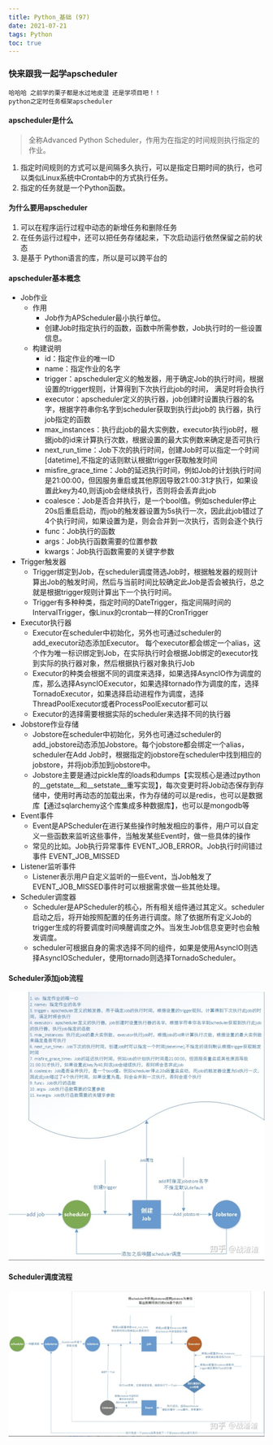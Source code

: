 ```yaml
---
title: Python_基础 (97)
date: 2021-07-21
tags: Python
toc: true
---
```


### 快来跟我一起学apscheduler
    哈哈哈 之前学的栗子都是水过地皮湿 还是学项目吧！！
    python之定时任务框架apscheduler

<!-- more -->

#### apscheduler是什么
> 全称Advanced Python Scheduler，作用为在指定的时间规则执行指定的作业。
1. 指定时间规则的方式可以是间隔多久执行，可以是指定日期时间的执行，也可以类似Linux系统中Crontab中的方式执行任务。
2. 指定的任务就是一个Python函数。

#### 为什么要用apscheduler
1. 可以在程序运行过程中动态的新增任务和删除任务
2. 在任务运行过程中，还可以把任务存储起来，下次启动运行依然保留之前的状态
3. 是基于 Python语言的库，所以是可以跨平台的

#### apscheduler基本概念
- Job作业
    * 作用
        * Job作为APScheduler最小执行单位。
        * 创建Job时指定执行的函数，函数中所需参数，Job执行时的一些设置信息。
    * 构建说明
        * id：指定作业的唯一ID
        * name：指定作业的名字
        * trigger：apscheduler定义的触发器，用于确定Job的执行时间，根据设置的trigger规则，计算得到下次执行此job的时间， 满足时将会执行
        * executor：apscheduler定义的执行器，job创建时设置执行器的名字，根据字符串你名字到scheduler获取到执行此job的 执行器，执行job指定的函数
        * max_instances：执行此job的最大实例数，executor执行job时，根据job的id来计算执行次数，根据设置的最大实例数来确定是否可执行
        * next_run_time：Job下次的执行时间，创建Job时可以指定一个时间[datetime],不指定的话则默认根据trigger获取触发时间
        * misfire_grace_time：Job的延迟执行时间，例如Job的计划执行时间是21:00:00，但因服务重启或其他原因导致21:00:31才执行，如果设置此key为40,则该job会继续执行，否则将会丢弃此job
        * coalesce：Job是否合并执行，是一个bool值。例如scheduler停止20s后重启启动，而job的触发器设置为5s执行一次，因此此job错过了4个执行时间，如果设置为是，则会合并到一次执行，否则会逐个执行
        * func：Job执行的函数
        * args：Job执行函数需要的位置参数
        * kwargs：Job执行函数需要的关键字参数
- Trigger触发器
    * Trigger绑定到Job，在scheduler调度筛选Job时，根据触发器的规则计算出Job的触发时间，然后与当前时间比较确定此Job是否会被执行，总之就是根据trigger规则计算出下一个执行时间。
    * Trigger有多种种类，指定时间的DateTrigger，指定间隔时间的IntervalTrigger，像Linux的crontab一样的CronTrigger
- Executor执行器
    * Executor在scheduler中初始化，另外也可通过scheduler的add_executor动态添加Executor。 每个executor都会绑定一个alias，这个作为唯一标识绑定到Job，在实际执行时会根据Job绑定的executor找到实际的执行器对象，然后根据执行器对象执行Job
    * Executor的种类会根据不同的调度来选择，如果选择AsyncIO作为调度的库，那么选择AsyncIOExecutor，如果选择tornado作为调度的库，选择TornadoExecutor，如果选择启动进程作为调度，选择ThreadPoolExecutor或者ProcessPoolExecutor都可以
    * Executor的选择需要根据实际的scheduler来选择不同的执行器
- Jobstore作业存储
    * Jobstore在scheduler中初始化，另外也可通过scheduler的add_jobstore动态添加Jobstore。每个jobstore都会绑定一个alias，scheduler在Add Job时，根据指定的jobstore在scheduler中找到相应的jobstore，并将job添加到jobstore中。
    * Jobstore主要是通过pickle库的loads和dumps【实现核心是通过python的__getstate__和__setstate__重写实现】，每次变更时将Job动态保存到存储中，使用时再动态的加载出来，作为存储的可以是redis，也可以是数据库【通过sqlarchemy这个库集成多种数据库】，也可以是mongodb等
- Event事件
    * Event是APScheduler在进行某些操作时触发相应的事件，用户可以自定义一些函数来监听这些事件，当触发某些Event时，做一些具体的操作
    * 常见的比如。Job执行异常事件 EVENT_JOB_ERROR。Job执行时间错过事件 EVENT_JOB_MISSED
- Listener监听事件
    * Listener表示用户自定义监听的一些Event，当Job触发了EVENT_JOB_MISSED事件时可以根据需求做一些其他处理。
- Scheduler调度器
    * Scheduler是APScheduler的核心，所有相关组件通过其定义。scheduler启动之后，将开始按照配置的任务进行调度。除了依据所有定义Job的trigger生成的将要调度时间唤醒调度之外。当发生Job信息变更时也会触发调度。
    * scheduler可根据自身的需求选择不同的组件，如果是使用AsyncIO则选择AsyncIOScheduler，使用tornado则选择TornadoScheduler。

#### Scheduler添加job流程
![Scheduler添加job流程](/img/20210721_1.png)


#### Scheduler调度流程
![Scheduler调度流程](/img/20210721_2.png)



